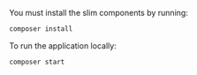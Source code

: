 
You must install the slim components by running:

```bash
composer install
```

To run the application locally:
```bash
composer start
```